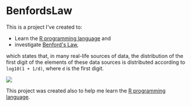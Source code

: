 # BenfordsLaw

This is a project I've created to:

* Learn the [R programming language][r] and
* investigate [Benford's Law][benford],

which states that, in many real-life sources of data, the distribution of the first digit of the elements of these data sources is distributed according to `log10(1 + 1/d)`, where `d` is the first digit.

<object data="https://raw.github.com/clementi/BenfordsLaw/master/plot/gdp.svg">
    <img src="https://raw.github.com/clementi/BenfordsLaw/master/plot/gdp.png">
</object>

This project was created also to help me learn the [R programming language][r].

[benford]: http://en.wikipedia.org/wiki/Benford%27s_law
[r]: http://www.r-project.org/
